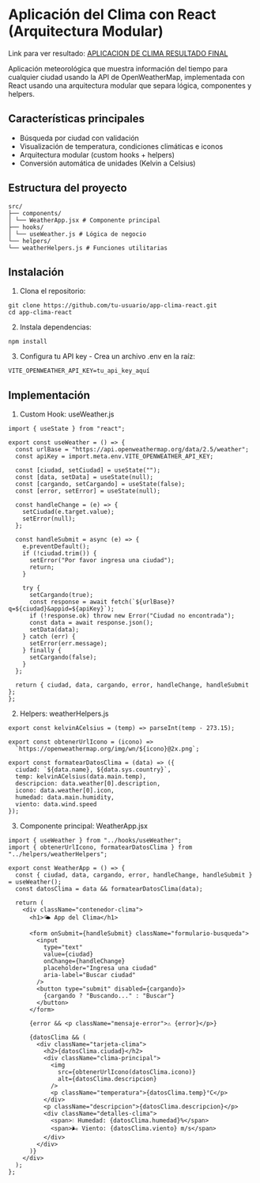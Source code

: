 # Aplicación del Clima con React (Arquitectura Modular)

Link para ver resultado: [APLICACION DE CLIMA RESULTADO FINAL](https://clima-2app-react.netlify.app/)

Aplicación meteorológica que muestra información del tiempo para cualquier ciudad usando la API de OpenWeatherMap, implementada con React usando una arquitectura modular que separa lógica, componentes y helpers.

## Características principales
- Búsqueda por ciudad con validación
- Visualización de temperatura, condiciones climáticas e iconos
- Arquitectura modular (custom hooks + helpers)
- Conversión automática de unidades (Kelvin a Celsius)

## Estructura del proyecto
```
src/
├── components/
│ └── WeatherApp.jsx # Componente principal
├── hooks/
│ └── useWeather.js # Lógica de negocio
└── helpers/
└── weatherHelpers.js # Funciones utilitarias
```

## Instalación
1. Clona el repositorio:
```
git clone https://github.com/tu-usuario/app-clima-react.git
cd app-clima-react
```
2. Instala dependencias:
```
npm install
```
3. Configura tu API key -
Crea un archivo .env en la raíz:
```
VITE_OPENWEATHER_API_KEY=tu_api_key_aquí
```

##  Implementación

1. Custom Hook: useWeather.js
```
import { useState } from "react";

export const useWeather = () => {
  const urlBase = "https://api.openweathermap.org/data/2.5/weather";
  const apiKey = import.meta.env.VITE_OPENWEATHER_API_KEY;
  
  const [ciudad, setCiudad] = useState("");
  const [data, setData] = useState(null);
  const [cargando, setCargando] = useState(false);
  const [error, setError] = useState(null);

  const handleChange = (e) => {
    setCiudad(e.target.value);
    setError(null);
  };

  const handleSubmit = async (e) => {
    e.preventDefault();
    if (!ciudad.trim()) {
      setError("Por favor ingresa una ciudad");
      return;
    }

    try {
      setCargando(true);
      const response = await fetch(`${urlBase}?q=${ciudad}&appid=${apiKey}`);
      if (!response.ok) throw new Error("Ciudad no encontrada");
      const data = await response.json();
      setData(data);
    } catch (err) {
      setError(err.message);
    } finally {
      setCargando(false);
    }
  };

  return { ciudad, data, cargando, error, handleChange, handleSubmit };
};
```
2. Helpers: weatherHelpers.js
```
export const kelvinACelsius = (temp) => parseInt(temp - 273.15);

export const obtenerUrlIcono = (icono) => 
  `https://openweathermap.org/img/wn/${icono}@2x.png`;

export const formatearDatosClima = (data) => ({
  ciudad: `${data.name}, ${data.sys.country}`,
  temp: kelvinACelsius(data.main.temp),
  descripcion: data.weather[0].description,
  icono: data.weather[0].icon,
  humedad: data.main.humidity,
  viento: data.wind.speed
});
```
3. Componente principal: WeatherApp.jsx
```
import { useWeather } from "../hooks/useWeather";
import { obtenerUrlIcono, formatearDatosClima } from "../helpers/weatherHelpers";

export const WeatherApp = () => {
  const { ciudad, data, cargando, error, handleChange, handleSubmit } = useWeather();
  const datosClima = data && formatearDatosClima(data);

  return (
    <div className="contenedor-clima">
      <h1>🌤️ App del Clima</h1>
      
      <form onSubmit={handleSubmit} className="formulario-busqueda">
        <input
          type="text"
          value={ciudad}
          onChange={handleChange}
          placeholder="Ingresa una ciudad"
          aria-label="Buscar ciudad"
        />
        <button type="submit" disabled={cargando}>
          {cargando ? "Buscando..." : "Buscar"}
        </button>
      </form>

      {error && <p className="mensaje-error">⚠️ {error}</p>}

      {datosClima && (
        <div className="tarjeta-clima">
          <h2>{datosClima.ciudad}</h2>
          <div className="clima-principal">
            <img 
              src={obtenerUrlIcono(datosClima.icono)} 
              alt={datosClima.descripcion} 
            />
            <p className="temperatura">{datosClima.temp}°C</p>
          </div>
          <p className="descripcion">{datosClima.descripcion}</p>
          <div className="detalles-clima">
            <span>💧 Humedad: {datosClima.humedad}%</span>
            <span>🌬️ Viento: {datosClima.viento} m/s</span>
          </div>
        </div>
      )}
    </div>
  );
};
```

